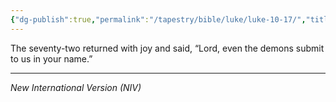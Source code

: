 ```yaml
---
{"dg-publish":true,"permalink":"/tapestry/bible/luke/luke-10-17/","title":"Luke 10:17","tags":["bible-verse","bible-verse"],"dgHomeLink":true,"dgShowLocalGraph":true,"dgEnableSearch":true}
---
```


The seventy-two returned with joy and said, “Lord, even the demons submit to us in your name.”

---
*New International Version (NIV)*
